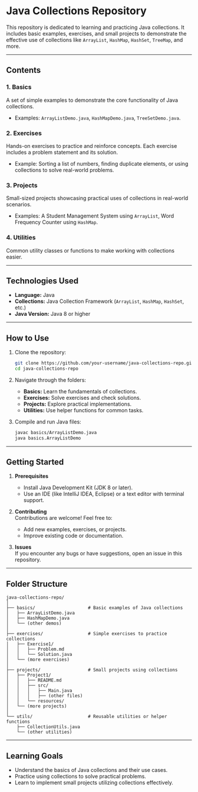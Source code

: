 # **Java Collections Repository**

This repository is dedicated to learning and practicing Java collections. It includes basic examples, exercises, and small projects to demonstrate the effective use of collections like
`ArrayList`, `HashMap`, `HashSet`, `TreeMap`, and more.

---

## **Contents**

### 1. **Basics**  
   A set of simple examples to demonstrate the core functionality of Java collections.  
   - Examples: `ArrayListDemo.java`, `HashMapDemo.java`, `TreeSetDemo.java`.

### 2. **Exercises**  
   Hands-on exercises to practice and reinforce concepts. Each exercise includes a problem statement and its solution.  
   - Example: Sorting a list of numbers, finding duplicate elements, or using collections to solve real-world problems.

### 3. **Projects**  
   Small-sized projects showcasing practical uses of collections in real-world scenarios.  
   - Examples: A Student Management System using `ArrayList`, Word Frequency Counter using `HashMap`.

### 4. **Utilities**  
   Common utility classes or functions to make working with collections easier.

---

## **Technologies Used**

- **Language:** Java  
- **Collections:** Java Collection Framework (`ArrayList`, `HashMap`, `HashSet`, etc.)  
- **Java Version:** Java 8 or higher  

---

## **How to Use**

1. Clone the repository:
   ```bash
   git clone https://github.com/your-username/java-collections-repo.git
   cd java-collections-repo
   ```

2. Navigate through the folders:
   - **Basics:** Learn the fundamentals of collections.
   - **Exercises:** Solve exercises and check solutions.
   - **Projects:** Explore practical implementations.
   - **Utilities:** Use helper functions for common tasks.

3. Compile and run Java files:
   ```bash
   javac basics/ArrayListDemo.java
   java basics.ArrayListDemo
   ```

---

## **Getting Started**

1. **Prerequisites**  
   - Install Java Development Kit (JDK 8 or later).  
   - Use an IDE (like IntelliJ IDEA, Eclipse) or a text editor with terminal support.

2. **Contributing**  
   Contributions are welcome! Feel free to:
   - Add new examples, exercises, or projects.
   - Improve existing code or documentation.

3. **Issues**  
   If you encounter any bugs or have suggestions, open an issue in this repository.

---

## **Folder Structure**

```
java-collections-repo/
│
├── basics/                    # Basic examples of Java collections
│   ├── ArrayListDemo.java
│   ├── HashMapDemo.java
│   └── (other demos)
│
├── exercises/                 # Simple exercises to practice collections
│   ├── Exercise1/
│   │   ├── Problem.md
│   │   └── Solution.java
│   └── (more exercises)
│
├── projects/                  # Small projects using collections
│   ├── Project1/
│   │   ├── README.md
│   │   ├── src/
│   │   │   ├── Main.java
│   │   │   ├── (other files)
│   │   └── resources/
│   └── (more projects)
│
└── utils/                     # Reusable utilities or helper functions
    ├── CollectionUtils.java
    └── (other utilities)
```

---

## **Learning Goals**

- Understand the basics of Java collections and their use cases.
- Practice using collections to solve practical problems.
- Learn to implement small projects utilizing collections effectively.
